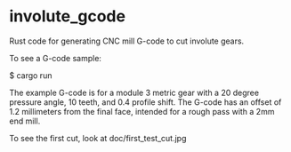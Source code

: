# involute_gcode
Rust code for generating CNC mill G-code to cut involute gears.

To see a G-code sample:

$ cargo run

The example G-code is for a module 3 metric gear with a 20 degree pressure angle, 10 teeth, and 0.4 profile shift. The G-code has an offset of 1.2 millimeters from the final face, intended for a rough pass with a 2mm end mill.

To see the first cut, look at doc/first_test_cut.jpg
